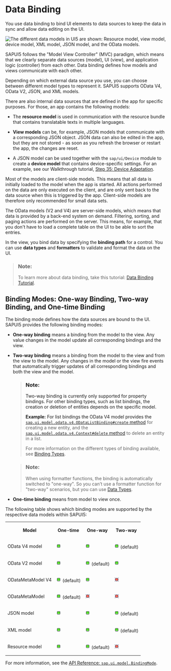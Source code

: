 <!-- loio68b9644a253741e8a4b9e4279a35c247 -->

# Data Binding

You use data binding to bind UI elements to data sources to keep the data in sync and allow data editing on the UI.



![The different data models in UI5 are shown: Resource model, view model, device model, XML model, JSON model, and the
							OData models.](images/Data_Binding_Overview_544b097.png)

SAPUI5 follows the "Model View Controller" \(MVC\) paradigm, which means that we clearly separate data sources \(model\), UI \(view\), and application logic \(controller\) from each other. Data binding defines how models and views communicate with each other.

Depending on which external data source you use, you can choose between different model types to represent it. SAPUI5 supports OData V4, OData V2, JSON, and XML models.

There are also internal data sources that are defined in the app for specific purposes. For those, an app contains the following models:

-   The **resource model** is used in communication with the resource bundle that contains translatable texts in multiple languages.

-   **View models** can be, for example, JSON models that communicate with a corresponding JSON object. JSON data can also be edited in the app, but they are not stored - as soon as you refresh the browser or restart the app, the changes are reset.

-   A JSON model can be used together with the `sap/ui/Device` module to create a **device model** that contains device-specific settings. For an example, see our Walkthrough tutorial, [Step 35: Device Adaptation](../03_Get-Started/step-35-device-adaptation-d63a15e.md).


Most of the models are client-side models. This means that all data is initially loaded to the model when the app is started. All actions performed on the data are only executed on the client, and are only sent back to the data source when this is triggered by the app. Client-side models are therefore only recommended for small data sets.

The OData models \(V2 and V4\) are server-side models, which means that data is provided by a back-end system on demand. Filtering, sorting, and paging actions are performed on the server. This means, for example, that you don't have to load a complete table on the UI to be able to sort the entries.

In the view, you bind data by specifying the **binding path** for a control. You can use **data types** and **formatters** to validate and format the data on the UI.

> ### Note:  
> To learn more about data binding, take this tutorial: [Data Binding Tutorial](../03_Get-Started/data-binding-tutorial-e531093.md).



<a name="loio68b9644a253741e8a4b9e4279a35c247__section_BindingModes"/>

## Binding Modes: One-way Binding, Two-way Binding, and One-time Binding

The binding mode defines how the data sources are bound to the UI. SAPUI5 provides the following binding modes:

-   **One-way binding** means a binding from the model to the view. Any value changes in the model update all corresponding bindings and the view.

-   **Two-way binding** means a binding from the model to the view and from the view to the model. Any changes in the model or the view fire events that automatically trigger updates of all corresponding bindings and both the view and the model.

    > ### Note:  
    > Two-way binding is currently only supported for property bindings. For other binding types, such as list bindings, the creation or deletion of entities depends on the specific model.
    > 
    > **Example:** For list bindings the OData V4 model provides the [`sap.ui.model.odata.v4.ODataListBinding#create` method](https://ui5.sap.com/#/api/sap.ui.model.odata.v4.ODataListBinding/methods/create) for creating a new entity, and the [`sap.ui.model.odata.v4.Context#delete` method](https://ui5.sap.com/#/api/sap.ui.model.odata.v4.Context/methods/delete) to delete an entity in a list. 
    > 
    > For more information on the different types of binding available, see [Binding Types](binding-types-91f0d8a.md).

    > ### Note:  
    > When using formatter functions, the binding is automatically switched to "one-way". So you can’t use a formatter function for "two-way" scenarios, but you can use [Data Types](formatting-parsing-and-validating-data-07e4b92.md#loio07e4b920f5734fd78fdaa236f26236d8__section_DataTypes).

-   **One-time binding** means from model to view once.


The following table shows which binding modes are supported by the respective data models within SAPUI5:


<table>
<tr>
<th valign="top">

Model

</th>
<th valign="top">

One-time

</th>
<th valign="top">

One-way

</th>
<th valign="top">

Two-way

</th>
</tr>
<tr>
<td valign="top">

OData V4 model

</td>
<td valign="top">

![Supported](../02_Read-Me-First/images/Green_Led_3cb17ee.gif)

</td>
<td valign="top">

![Supported](../02_Read-Me-First/images/Green_Led_3cb17ee.gif)

</td>
<td valign="top">

![Supported](../02_Read-Me-First/images/Green_Led_3cb17ee.gif) \(default\)

</td>
</tr>
<tr>
<td valign="top">

OData V2 model

</td>
<td valign="top">

![Supported](../02_Read-Me-First/images/Green_Led_3cb17ee.gif)

</td>
<td valign="top">

![Supported](../02_Read-Me-First/images/Green_Led_3cb17ee.gif) \(default\)

</td>
<td valign="top">

![Supported](../02_Read-Me-First/images/Green_Led_3cb17ee.gif)

</td>
</tr>
<tr>
<td valign="top">

ODataMetaModel V4

</td>
<td valign="top">

![Supported](../02_Read-Me-First/images/Green_Led_3cb17ee.gif) \(default\)

</td>
<td valign="top">

![Supported](../02_Read-Me-First/images/Green_Led_3cb17ee.gif)

</td>
<td valign="top">

![Not supported](../02_Read-Me-First/images/Red_Led_5befb5a.gif)

</td>
</tr>
<tr>
<td valign="top">

ODataMetaModel

</td>
<td valign="top">

![Supported](../02_Read-Me-First/images/Green_Led_3cb17ee.gif) \(default\)

</td>
<td valign="top">

![Not supported](../02_Read-Me-First/images/Red_Led_5befb5a.gif)

</td>
<td valign="top">

![Not supported](../02_Read-Me-First/images/Red_Led_5befb5a.gif)

</td>
</tr>
<tr>
<td valign="top">

JSON model

</td>
<td valign="top">

![Supported](../02_Read-Me-First/images/Green_Led_3cb17ee.gif)

</td>
<td valign="top">

![Supported](../02_Read-Me-First/images/Green_Led_3cb17ee.gif)

</td>
<td valign="top">

![Supported](../02_Read-Me-First/images/Green_Led_3cb17ee.gif) \(default\)

</td>
</tr>
<tr>
<td valign="top">

XML model

</td>
<td valign="top">

![Supported](../02_Read-Me-First/images/Green_Led_3cb17ee.gif)

</td>
<td valign="top">

![Supported](../02_Read-Me-First/images/Green_Led_3cb17ee.gif)

</td>
<td valign="top">

![Supported](../02_Read-Me-First/images/Green_Led_3cb17ee.gif) \(default\)

</td>
</tr>
<tr>
<td valign="top">

Resource model

</td>
<td valign="top">

![Supported](../02_Read-Me-First/images/Green_Led_3cb17ee.gif)

</td>
<td valign="top">

![Supported](../02_Read-Me-First/images/Green_Led_3cb17ee.gif) \(default\)

</td>
<td valign="top">

![Not supported](../02_Read-Me-First/images/Red_Led_5befb5a.gif)

</td>
</tr>
</table>

For more information, see the [API Reference: `sap.ui.model.BindingMode`](https://ui5.sap.com/#/api/sap.ui.model.BindingMode). 

